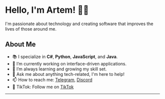 # Hello, I'm Artem! 👨‍💻

I'm passionate about technology and creating software that improves the lives of those around me.

## About Me

- 📚 I specialize in **C#**, **Python**, **JavaScript**, and **Java**.
- 🚀 I’m currently working on interface-driven applications.
- 🌱 I’m always learning and growing my skill set.
- 💬 Ask me about anything tech-related, I'm here to help!
- 📫 How to reach me: [Telegram](https://t.me/LlogzzSquad), [Discord](https://discord.com/invite/PzYNRNu9Zk)
- 🎥 TikTok: Follow me on [TikTok](https://www.tiktok.com/@llogz_)

---
